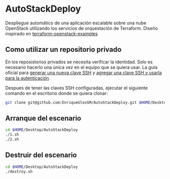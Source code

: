 # AutoStackDeploy
Despliegue automático de una aplicación escalable sobre una nube OpenStack utilizando los servicios de orquestación de Terraform. 
Diseño inspirado en [terraform-openstack-examples](https://github.com/diodonfrost/terraform-openstack-examples/tree/5c527d8628de68d1a8ab3c05184d8b310d5f14aa/04-instance-with-loadbalancer)

## Como utilizar un repositorio privado

En los reposistorios privados se necesita verificar la identidad. Solo es necesario hacerlo una única vez en el equipo que se quiera usar.
La guia oficial para [generar una nueva clave SSH](https://docs.github.com/es/authentication/connecting-to-github-with-ssh/generating-a-new-ssh-key-and-adding-it-to-the-ssh-agent#generating-a-new-ssh-key) y [agregar una clave SSH y usarla para la autenticación](https://docs.github.com/es/authentication/connecting-to-github-with-ssh/adding-a-new-ssh-key-to-your-github-account#adding-a-new-ssh-key-to-your-account).

Despues de tener las claves SSH configuradas, ejecutar el siguiente comando en el escritorio donde se quiera clonar:

```bash
git clone git@github.com:EnriqueGlezGM/AutoStackDeploy.git $HOME/Desktop
```

## Arranque del escenario

```bash
cd $HOME/Desktop/AutoStackDeploy
./1.sh
./2.sh
```

## Destruir del escenario
```bash
cd $HOME/Desktop/AutoStackDeploy
./destroy.sh
```
